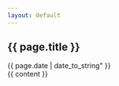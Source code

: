 ```yaml
---
layout: default
---
```

<div id="article-container">
<h2 class="title">{{ page.title }}</h2>
<div id="post-date">{{ page.date | date_to_string" }}</div>
{{ content }}
</div>

